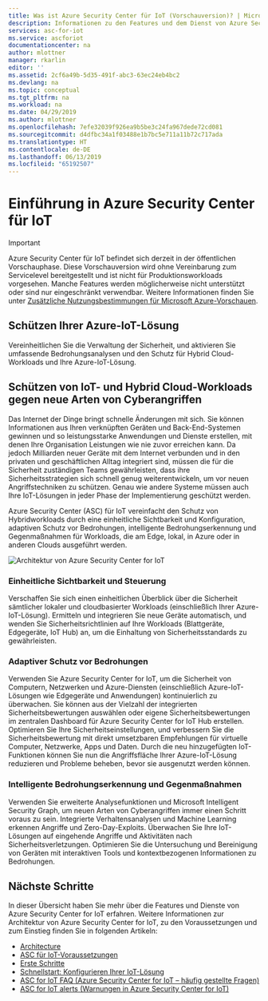 ```yaml
---
title: Was ist Azure Security Center für IoT (Vorschauversion)? | Microsoft-Dokumentation
description: Informationen zu den Features und dem Dienst von Azure Security Center für IoT.
services: asc-for-iot
ms.service: ascforiot
documentationcenter: na
author: mlottner
manager: rkarlin
editor: ''
ms.assetid: 2cf6a49b-5d35-491f-abc3-63ec24eb4bc2
ms.devlang: na
ms.topic: conceptual
ms.tgt_pltfrm: na
ms.workload: na
ms.date: 04/29/2019
ms.author: mlottner
ms.openlocfilehash: 7efe32039f926ea9b5be3c24fa967dede72cd081
ms.sourcegitcommit: d4dfbc34a1f03488e1b7bc5e711a11b72c717ada
ms.translationtype: HT
ms.contentlocale: de-DE
ms.lasthandoff: 06/13/2019
ms.locfileid: "65192507"
---
```

# <a name="introducing-azure-security-center-for-iot"></a>Einführung in Azure Security Center für IoT

> [!IMPORTANT]
> Azure Security Center für IoT befindet sich derzeit in der öffentlichen Vorschauphase.
> Diese Vorschauversion wird ohne Vereinbarung zum Servicelevel bereitgestellt und ist nicht für Produktionsworkloads vorgesehen. Manche Features werden möglicherweise nicht unterstützt oder sind nur eingeschränkt verwendbar. Weitere Informationen finden Sie unter [Zusätzliche Nutzungsbestimmungen für Microsoft Azure-Vorschauen](https://azure.microsoft.com/support/legal/preview-supplemental-terms/).

## <a name="secure-your-azure-iot-solution"></a>Schützen Ihrer Azure-IoT-Lösung 

Vereinheitlichen Sie die Verwaltung der Sicherheit, und aktivieren Sie umfassende Bedrohungsanalysen und den Schutz für Hybrid Cloud-Workloads und Ihre Azure-IoT-Lösung. 

## <a name="protect-iot-and-hybrid-cloud-workloads-against-evolving-cyber-attacks"></a>Schützen von IoT- und Hybrid Cloud-Workloads gegen neue Arten von Cyberangriffen

Das Internet der Dinge bringt schnelle Änderungen mit sich. Sie können Informationen aus Ihren verknüpften Geräten und Back-End-Systemen gewinnen und so leistungsstarke Anwendungen und Dienste erstellen, mit denen Ihre Organisation Leistungen wie nie zuvor erreichen kann. Da jedoch Milliarden neuer Geräte mit dem Internet verbunden und in den privaten und geschäftlichen Alltag integriert sind, müssen die für die Sicherheit zuständigen Teams gewährleisten, dass ihre Sicherheitsstrategien sich schnell genug weiterentwickeln, um vor neuen Angriffstechniken zu schützen. Genau wie andere Systeme müssen auch Ihre IoT-Lösungen in jeder Phase der Implementierung geschützt werden. 

Azure Security Center (ASC) für IoT vereinfacht den Schutz von Hybridworkloads durch eine einheitliche Sichtbarkeit und Konfiguration, adaptiven Schutz vor Bedrohungen, intelligente Bedrohungserkennung und Gegenmaßnahmen für Workloads, die am Edge, lokal, in Azure oder in anderen Clouds ausgeführt werden. 

![Architektur von Azure Security Center for IoT](./media/architecture/asc-for-iot-architecture.png)

### <a name="unified-visibility-and-control"></a>Einheitliche Sichtbarkeit und Steuerung

Verschaffen Sie sich einen einheitlichen Überblick über die Sicherheit sämtlicher lokaler und cloudbasierter Workloads (einschließlich Ihrer Azure-IoT-Lösung). Ermitteln und integrieren Sie neue Geräte automatisch, und wenden Sie Sicherheitsrichtlinien auf Ihre Workloads (Blattgeräte, Edgegeräte, IoT Hub) an, um die Einhaltung von Sicherheitsstandards zu gewährleisten.

### <a name="adaptive-threat-prevention"></a>Adaptiver Schutz vor Bedrohungen

Verwenden Sie Azure Security Center for IoT, um die Sicherheit von Computern, Netzwerken und Azure-Diensten (einschließlich Azure-IoT-Lösungen wie Edgegeräte und Anwendungen) kontinuierlich zu überwachen. Sie können aus der Vielzahl der integrierten Sicherheitsbewertungen auswählen oder eigene Sicherheitsbewertungen im zentralen Dashboard für Azure Security Center for IoT Hub erstellen. Optimieren Sie Ihre Sicherheitseinstellungen, und verbessern Sie die Sicherheitsbewertung mit direkt umsetzbaren Empfehlungen für virtuelle Computer, Netzwerke, Apps und Daten. Durch die neu hinzugefügten IoT-Funktionen können Sie nun die Angriffsfläche Ihrer Azure-IoT-Lösung reduzieren und Probleme beheben, bevor sie ausgenutzt werden können.

### <a name="intelligent-threat-detection-and-response"></a>Intelligente Bedrohungserkennung und Gegenmaßnahmen

Verwenden Sie erweiterte Analysefunktionen und Microsoft Intelligent Security Graph, um neuen Arten von Cyberangriffen immer einen Schritt voraus zu sein. Integrierte Verhaltensanalysen und Machine Learning erkennen Angriffe und Zero-Day-Exploits. Überwachen Sie Ihre IoT-Lösungen auf eingehende Angriffe und Aktivitäten nach Sicherheitsverletzungen. Optimieren Sie die Untersuchung und Bereinigung von Geräten mit interaktiven Tools und kontextbezogenen Informationen zu Bedrohungen.

## <a name="next-steps"></a>Nächste Schritte

In dieser Übersicht haben Sie mehr über die Features und Dienste von Azure Security Center for IoT erfahren. Weitere Informationen zur Architektur von Azure Security Center for IoT, zu den Voraussetzungen und zum Einstieg finden Sie in folgenden Artikeln:

- [Architecture](architecture.md)
- [ASC für IoT-Voraussetzungen](service-prerequisites.md)
- [Erste Schritte](getting-started.md)
- [Schnellstart: Konfigurieren Ihrer IoT-Lösung](quickstart-configure-your-solution.md)
- [ASC for IoT FAQ (Azure Security Center for IoT – häufig gestellte Fragen)](resources-frequently-asked-questions.md)
- [ASC for IoT alerts (Warnungen in Azure Security Center for IoT)](concept-security-alerts.md)

